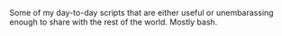 Some of my day-to-day scripts that are either useful or unembarassing enough to share with the rest of the world.  Mostly bash.
